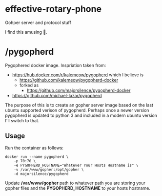 # effective-rotary-phone
Gohper server and protocol stuff

I find this amusing 🤣. 

# /pygopherd


Pygophered docker image.  Inspriation taken from:

* https://hub.docker.com/r/kalemeow/pygopherd which I believe is
    * https://github.com/kalemeow/pygopherd-docker
    * forked as 
        * https://github.com/majorsilence/pygopherd-docker
* https://github.com/michael-lazar/pygopherd


The purpose of this is to create an gopher server image based on the last ubuntu supported verison of pygopherd.  Perhaps once a newer version pygopherd is updated to python 3 and included in a modern ubuntu version I'll switch to that.

## Usage

Run the container as follows:

```
docker run --name pygopherd \
	-p 70:70 \
	-e PYGOPHERD_HOSTNAME="Whatever Your Hosts Hostname is" \
	-v /var/www/gopher:/opt/gopher \
	-d majorsilence/pygopherd
```

Update __/var/www/gopher__ path to whatever path you are storing your gopher files and the __PYGOPHERD_HOSTNAME__ to your hosts hostname.
